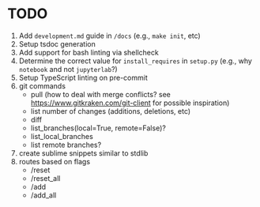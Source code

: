 # TODO

1.  Add `development.md` guide in `/docs` (e.g., `make init`, etc)
2.  Setup tsdoc generation
3.  Add support for bash linting via shellcheck
4.  Determine the correct value for `install_requires` in `setup.py` (e.g., why `notebook` and not `jupyterlab`?)
5.  Setup TypeScript linting on pre-commit
6.  git commands
    -   pull (how to deal with merge conflicts? see https://www.gitkraken.com/git-client for possible inspiration)
    -   list number of changes (additions, deletions, etc)
    -   diff
    -   list_branches(local=True, remote=False)?
    -   list_local_branches
    -   list remote branches?
7.  create sublime snippets similar to stdlib
8.  routes based on flags
    -   /reset
    -   /reset_all
    -   /add
    -   /add_all
